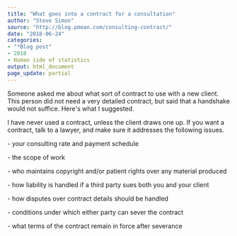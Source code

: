 ```yaml
---
title: "What goes into a contract for a consultation"
author: "Steve Simon"
source: "http://blog.pmean.com/consulting-contract/"
date: "2018-06-24"
categories:
- "*Blog post"
- 2018
- Human side of statistics
output: html_document
page_update: partial
---
```


Someone asked me about what sort of contract to use with a new client.
This person did not need a very detailed contract, but said that a
handshake would not suffice. Here's what I suggested.

<!---More--->

I have never used a contract, unless the client draws one up. If you
want a contract, talk to a lawyer, and make sure it addresses the
following issues.





\- your consulting rate and payment schedule

\- the scope of work

\- who maintains copyright and/or patient rights over any material
produced

\- how liability is handled if a third party sues both you and your
client

\- how disputes over contract details should be handled

\- conditions under which either party can sever the contract

\- what terms of the contract remain in force after severance








